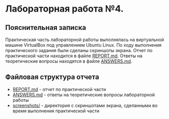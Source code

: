 # Лабораторная работа №4.

## Пояснительная записка

Практическая часть лабораторной работы выполнялась на виртуальной машине VirtualBox под управлением Ubuntu Linux. По
ходу выполнения практического задания были сделаны скриншоты экрана. Отчет по практической части находится в файле
[REPORT.md](REPORT.md). Ответы на теоретические вопросы находятся в файле [ANSWERS.md](ANSWERS.md).

## Файловая структура отчета

* [REPORT.md](REPORT.md)       - отчет по практической части
* [ANSWERS.md](ANSWERS.md)     - ответы на теоретические вопросы лабораторной работы
* [screenshots/](screenshots/) - директория с скриншотами экрана, сделанными во время выполнения практической части

